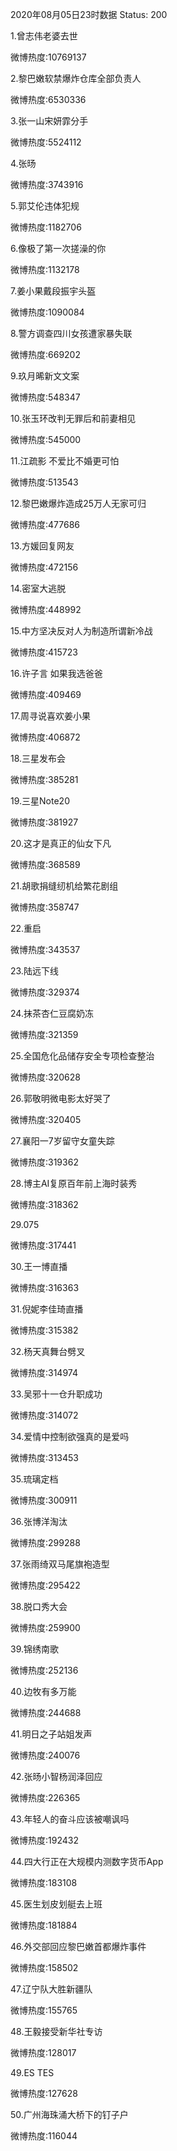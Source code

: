 2020年08月05日23时数据
Status: 200

1.曾志伟老婆去世

微博热度:10769137

2.黎巴嫩软禁爆炸仓库全部负责人

微博热度:6530336

3.张一山宋妍霏分手

微博热度:5524112

4.张旸

微博热度:3743916

5.郭艾伦违体犯规

微博热度:1182706

6.像极了第一次搓澡的你

微博热度:1132178

7.姜小果戴段振宇头盔

微博热度:1090084

8.警方调查四川女孩遭家暴失联

微博热度:669202

9.玖月晞新文文案

微博热度:548347

10.张玉环改判无罪后和前妻相见

微博热度:545000

11.江疏影 不爱比不婚更可怕

微博热度:513543

12.黎巴嫩爆炸造成25万人无家可归

微博热度:477686

13.方媛回复网友

微博热度:472156

14.密室大逃脱

微博热度:448992

15.中方坚决反对人为制造所谓新冷战

微博热度:415723

16.许子言 如果我选爸爸

微博热度:409469

17.周寻说喜欢姜小果

微博热度:406872

18.三星发布会

微博热度:385281

19.三星Note20

微博热度:381927

20.这才是真正的仙女下凡

微博热度:368589

21.胡歌捐缝纫机给繁花剧组

微博热度:358747

22.重启

微博热度:343537

23.陆远下线

微博热度:329374

24.抹茶杏仁豆腐奶冻

微博热度:321359

25.全国危化品储存安全专项检查整治

微博热度:320628

26.郭敬明微电影太好哭了

微博热度:320405

27.襄阳一7岁留守女童失踪

微博热度:319362

28.博主AI复原百年前上海时装秀

微博热度:318362

29.075

微博热度:317441

30.王一博直播

微博热度:316363

31.倪妮李佳琦直播

微博热度:315382

32.杨天真舞台劈叉

微博热度:314974

33.吴邪十一仓升职成功

微博热度:314072

34.爱情中控制欲强真的是爱吗

微博热度:313453

35.琉璃定档

微博热度:300911

36.张博洋淘汰

微博热度:299288

37.张雨绮双马尾旗袍造型

微博热度:295422

38.脱口秀大会

微博热度:259900

39.锦绣南歌

微博热度:252136

40.边牧有多万能

微博热度:244688

41.明日之子站姐发声

微博热度:240076

42.张旸小智杨润泽回应

微博热度:226365

43.年轻人的奋斗应该被嘲讽吗

微博热度:192432

44.四大行正在大规模内测数字货币App

微博热度:183108

45.医生划皮划艇去上班

微博热度:181884

46.外交部回应黎巴嫩首都爆炸事件

微博热度:158502

47.辽宁队大胜新疆队

微博热度:155765

48.王毅接受新华社专访

微博热度:128017

49.ES TES

微博热度:127628

50.广州海珠涌大桥下的钉子户

微博热度:116044

